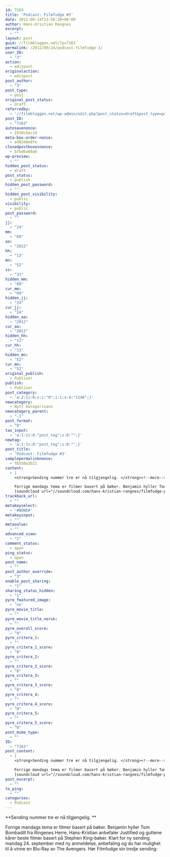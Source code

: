 ```yaml
---
id: 7163
title: 'Podcast: Filmfudge #3'
date: 2012-09-24T13:56:20+00:00
author: Hans-Kristian Rangnes
excerpt:
  - ""
layout: post
guid: //filmbloggen.net/?p=7163
permalink: /2012/09/24/podcast-filmfudge-3/
user_ID:
  - "3"
action:
  - editpost
originalaction:
  - editpost
post_author:
  - "3"
post_type:
  - post
original_post_status:
  - draft
referredby:
  - '//filmbloggen.net/wp-admin/edit.php?post_status=draft&post_type=post'
post_ID:
  - "7163"
autosavenonce:
  - 1930c9ac1d
meta-box-order-nonce:
  - ed8340e0fe
closedpostboxesnonce:
  - b7bd6a60a6
wp-preview:
  - ""
hidden_post_status:
  - draft
post_status:
  - publish
hidden_post_password:
  - ""
hidden_post_visibility:
  - public
visibility:
  - public
post_password:
  - ""
jj:
  - "24"
mm:
  - "09"
aa:
  - "2012"
hh:
  - "13"
mn:
  - "52"
ss:
  - "33"
hidden_mm:
  - "09"
cur_mm:
  - "09"
hidden_jj:
  - "24"
cur_jj:
  - "24"
hidden_aa:
  - "2012"
cur_aa:
  - "2012"
hidden_hh:
  - "13"
cur_hh:
  - "13"
hidden_mn:
  - "52"
cur_mn:
  - "52"
original_publish:
  - Publiser
publish:
  - Publiser
post_category:
  - 'a:2:{i:0;s:1:"0";i:1;s:4:"1148";}'
newcategory:
  - Nytt kategorinavn
newcategory_parent:
  - "-1"
post_format:
  - "0"
tax_input:
  - 'a:1:{s:8:"post_tag";s:0:"";}'
newtag:
  - 'a:1:{s:8:"post_tag";s:0:"";}'
post_title:
  - 'Podcast: Filmfudge #3'
samplepermalinknonce:
  - fb550a3b21
content:
  - |
    <strong>Sending nummer tre er nå tilgjengelig. </strong><!--more-->

    Forrige mandags tema er filmer basert på bøker. Benjamin hyller Tom Bombadill fra Ringenes Herre, Hans-Kristian anbefaler Justified og guttene kårer beste filmer basert på Stephen King-bøker. Klart for ny sending mandag 24. september med ny anmeldelse, anbefaling og du har mulighet til å vinne en Blu-Ray av The Avengers. Hør Filmfudge sin tredje sending:
    [soundcloud url="//soundcloud.com/hans-kristian-rangnes/filmfudge-podcast-tredje" comments="true" auto_play="false" color="ff7700" width="100%" height="81"]
trackback_url:
  - ""
metakeyselect:
  - '#NONE#'
metakeyinput:
  - ""
metavalue:
  - ""
advanced_view:
  - "1"
comment_status:
  - open
ping_status:
  - open
post_name:
  - ""
post_author_override:
  - "3"
enable_post_sharing:
  - "1"
sharing_status_hidden:
  - "1"
pyre_featured_image:
  - 'no'
pyre_movie_title:
  - ""
pyre_movie_title_norsk:
  - ""
pyre_overall_score:
  - "0"
pyre_critera_1:
  - ""
pyre_critera_1_score:
  - "0"
pyre_critera_2:
  - ""
pyre_critera_2_score:
  - "0"
pyre_critera_3:
  - ""
pyre_critera_3_score:
  - "0"
pyre_critera_4:
  - ""
pyre_critera_4_score:
  - "0"
pyre_critera_5:
  - ""
pyre_critera_5_score:
  - "0"
post_mime_type:
  - ""
ID:
  - "7163"
post_content:
  - |
    <strong>Sending nummer tre er nå tilgjengelig. </strong><!--more-->

    Forrige mandags tema er filmer basert på bøker. Benjamin hyller Tom Bombadill fra Ringenes Herre, Hans-Kristian anbefaler Justified og guttene kårer beste filmer basert på Stephen King-bøker. Klart for ny sending mandag 24. september med ny anmeldelse, anbefaling og du har mulighet til å vinne en Blu-Ray av The Avengers. Hør Filmfudge sin tredje sending:
    [soundcloud url="//soundcloud.com/hans-kristian-rangnes/filmfudge-podcast-tredje" comments="true" auto_play="false" color="ff7700" width="100%" height="81"]
post_excerpt:
  - ""
to_ping:
  - ""
categories:
  - Podcast
---
```

**Sending nummer tre er nå tilgjengelig. **<!--more-->

Forrige mandags tema er filmer basert på bøker. Benjamin hyller Tom Bombadill fra Ringenes Herre, Hans-Kristian anbefaler Justified og guttene kårer beste filmer basert på Stephen King-bøker. Klart for ny sending mandag 24. september med ny anmeldelse, anbefaling og du har mulighet til å vinne en Blu-Ray av The Avengers. Hør Filmfudge sin tredje sending:
